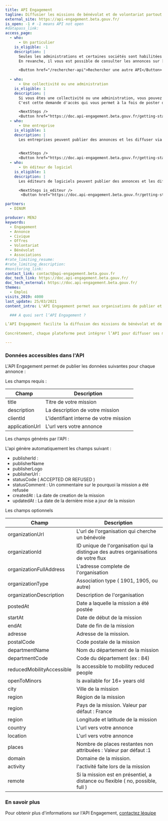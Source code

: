 ```yaml
---
title: API Engagement
tagline: Diffusier les missions de bénévolat et de volontariat partout en France
external_site: https://api-engagement.beta.gouv.fr/
is_open: -1 # -1 means API not open
#datapass_link: 
access_page:
  - who:
      - Un particulier
    is_eligible: -1
    description: |
      Seules les administrations et certaines sociétés sont habilitées à publier leurs annonces sur l' API Engagement.
      En revanche, il vous est possible de consulter les annonces sur [JeVeuxAider.gouv.fr](https://www.jeveuxaider.gouv.fr/) ou [le portail Service Civique](https://www.service-civique.gouv.fr/jeunes-volontaires/?gclsrc=aw.ds)

      <Button href="/rechercher-api">Rechercher une autre API</Button>
      
  - who:
      - Une collectivité ou une administration
    is_eligible: 1
    description: |
      Si vous êtes une collectivité ou une administration, vous pouvez remplir une demande d’accès à l’API Engagement vous-même pour l'entité que vous représentez. 
      C'est cette demande d'accès qui vous permet à la fois de poster des annonces, ou de diffuser un flux d'annonces.  

      <NextSteps />
      <Button href="https://doc.api-engagement.beta.gouv.fr/getting-started/create-your-account">Demander un accès</Button>
  - who:
      - Une entreprise
    is_eligible: 1
    description: |
      Les entreprises peuvent publier des annonces et les diffuser via l'API Engagement. 
       

      <NextSteps />
      <Button href="https://doc.api-engagement.beta.gouv.fr/getting-started/create-your-account">Demander un accès</Button>
  - who:
      - Un éditeur de logiciel
    is_eligible: 1
    description: |
      Les éditeurs de logiciels peuvent publier des annonces et les diffuser via l'API Engagement.

      <NextSteps is_editeur />
       <Button href="https://doc.api-engagement.beta.gouv.fr/getting-started/create-your-account">Demander un accès</Button>

partners:
  - DINUM

producer: MENJ
keywords:
  - Engagement
  - Annonce
  - Civique
  - Offres
  - Volontariat
  - Bénévolat
  - Associations
#rate_limiting_resume: 
#rate_limiting_description: 
#monitoring_link: 
contact_link: contact@api-engagement.beta.gouv.fr
doc_tech_link: https://doc.api-engagement.beta.gouv.fr/
doc_tech_external: https://doc.api-engagement.beta.gouv.fr/
themes:
  - Emploi
visits_2019: 4000
last_update: 25/03/2021
content_intro: L'API Engagement permet aux organisations de publier et diffuser des annonces de bénévolat et de volontariat.

  ### A quoi sert l’API Engagement ?

L’API Engagement facilite la diffusion des missions de bénévolat et de volontariat partout en France. C’est un service public numérique gratuit qui permet aux plateformes d’engagement publiques et privées de mettre en commun leurs missions. L'API permet ainsi d'augmenter la visibilité des annonces et le taux d’occupation des places offertes aux potentiels bénévoles et volontaires.
  
Concrètement, chaque plateforme peut intégrer l’API pour diffuser ses missions vers les autres plateformes partenaires d'une part, et récupérer les missions disponibles sur les autres plateformes selon des critères spécifiques comme la localisation, le domaine d’action, etc. Le tableau de bord de l’API permet à chaque partenaire de configurer les flux de missions entrant/sortant et de mesurer la contribution de chaque plateforme en missions et en trafic.

---
```


  ### Données accessibles dans l'API

L'API Engagement permet de publier les données suivantes pour chaque annonce :

Les champs requis :

| Champ                                           | Description      |
| ----------------------------------------------- | ---------------- |
| title                                           | Titre de votre mission            |
| description                                     | La description de votre mission   |
| clientId                                        | L'identifiant interne de votre mission |
| applicationUrl                                  | L'url vers votre annonce             |

Les champs générés par l'API :

L'api génère automatiquement les champs suivant : 

- publisherId : 
- publisherName
- publisherLogo
- publisherUrl : 
- statusCode ( ACCEPTED OR REFUSED ) 
- statusComment : Un commentaire sur le pourquoi la mission a été refusée
- createdAt : La date de creation de la mission
- updatedAt : La date de la dernière mise a jour de la mission



Les champs optionnels 

| Champ                                           | Description      |
| ----------------------------------------------- | ---------------- |
| organizationUrl                                 | L'url de l'organisation qui cherche un bénévole   |
| organizationId                                  | ID unique de l'organisation qui la distingue des autres organisations de votre flux   |
| organizationFullAddress                         | L'adresse complete de l'organisation |
| organizationType                                | Association type ( 1901, 1905, ou autre)           |
| organizationDescription                         | Description de l'organisation        |
| postedAt                                        | Date a laquelle la mission a été postée      |
| startAt                                         | Date de début de la mission          |
| endAt                                           | Date de fin de la mission            |
| adresse                                         | Adresse de la mission.               |
| postalCode                                      | Code postale de la mission           |
| departmentName                                  | Nom du département de la mission     |
| departmentCode                                  | Code du département (ex : 84)        |
| reducedMobilityAccessible                       | Is accessible to mobility reduced people   |
| openToMinors                                    | Is available for 16+ years old       |
| city                                            | Ville de la mission                  |
| region                                          | Région de la mission                 |
| region                                          | Pays de la mission. Valeur par défaut : France     |
| region                                          | Longitude et latitude de la mission  |
| country                                         | L'url vers votre annonce             |
| location                                        | L'url vers votre annonce             |
| places                                          | Nombre de places restantes non attribuées : Valeur par défaut  :1   |
| domain                                          | Domaine de la mission.               |
| activity                                        | l'activité faite lors de la mission  |
| remote                                          | Si la mission est en présentiel, a distance ou flexible ( no, possible, full ) |


### En savoir plus

Pour obtenir plus d'informations sur l'API Engagement, [contactez léquipe](mailto:contact@api-engagement.beta.gouv.fr) 
